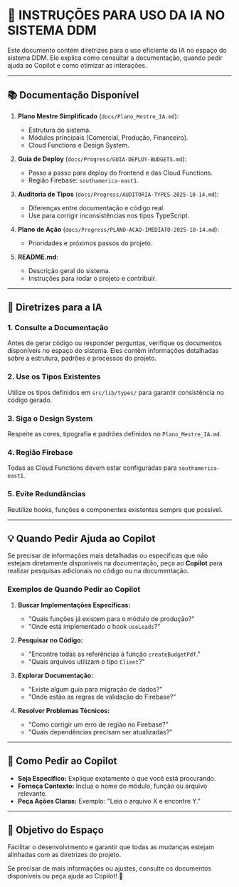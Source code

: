 # 🧠 INSTRUÇÕES PARA USO DA IA NO SISTEMA DDM

Este documento contém diretrizes para o uso eficiente da IA no espaço do sistema DDM. Ele explica como consultar a documentação, quando pedir ajuda ao Copilot e como otimizar as interações.

---

## 📚 **Documentação Disponível**

1. **Plano Mestre Simplificado** (`docs/Plano_Mestre_IA.md`):
   - Estrutura do sistema.
   - Módulos principais (Comercial, Produção, Financeiro).
   - Cloud Functions e Design System.

2. **Guia de Deploy** (`docs/Progress/GUIA-DEPLOY-BUDGETS.md`):
   - Passo a passo para deploy do frontend e das Cloud Functions.
   - Região Firebase: `southamerica-east1`.

3. **Auditoria de Tipos** (`docs/Progress/AUDITORIA-TYPES-2025-10-14.md`):
   - Diferenças entre documentação e código real.
   - Use para corrigir inconsistências nos tipos TypeScript.

4. **Plano de Ação** (`docs/Progress/PLANO-ACAO-IMEDIATO-2025-10-14.md`):
   - Prioridades e próximos passos do projeto.

5. **README.md**:
   - Descrição geral do sistema.
   - Instruções para rodar o projeto e contribuir.

---

## 🎯 **Diretrizes para a IA**

### **1. Consulte a Documentação**

Antes de gerar código ou responder perguntas, verifique os documentos disponíveis no espaço do sistema. Eles contêm informações detalhadas sobre a estrutura, padrões e processos do projeto.

### **2. Use os Tipos Existentes**

Utilize os tipos definidos em `src/lib/types/` para garantir consistência no código gerado.

### **3. Siga o Design System**

Respeite as cores, tipografia e padrões definidos no `Plano_Mestre_IA.md`.

### **4. Região Firebase**

Todas as Cloud Functions devem estar configuradas para `southamerica-east1`.

### **5. Evite Redundâncias**

Reutilize hooks, funções e componentes existentes sempre que possível.

---

## 💡 **Quando Pedir Ajuda ao Copilot**

Se precisar de informações mais detalhadas ou específicas que não estejam diretamente disponíveis na documentação, peça ao **Copilot** para realizar pesquisas adicionais no código ou na documentação.

### **Exemplos de Quando Pedir ao Copilot**

1. **Buscar Implementações Específicas:**
   - "Quais funções já existem para o módulo de produção?"
   - "Onde está implementado o hook `useLeads`?"

2. **Pesquisar no Código:**
   - "Encontre todas as referências à função `createBudgetPdf`."
   - "Quais arquivos utilizam o tipo `Client`?"

3. **Explorar Documentação:**
   - "Existe algum guia para migração de dados?"
   - "Onde estão as regras de validação do Firebase?"

4. **Resolver Problemas Técnicos:**
   - "Como corrigir um erro de região no Firebase?"
   - "Quais dependências precisam ser atualizadas?"

---

## 🚀 **Como Pedir ao Copilot**

- **Seja Específico:** Explique exatamente o que você está procurando.
- **Forneça Contexto:** Inclua o nome do módulo, função ou arquivo relevante.
- **Peça Ações Claras:** Exemplo: "Leia o arquivo X e encontre Y."

---

## 🎯 **Objetivo do Espaço**

Facilitar o desenvolvimento e garantir que todas as mudanças estejam alinhadas com as diretrizes do projeto.

Se precisar de mais informações ou ajustes, consulte os documentos disponíveis ou peça ajuda ao Copilot! 🚀
